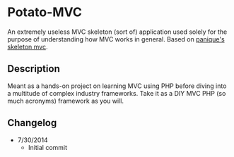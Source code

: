 # Potato-MVC

An extremely useless MVC skeleton (sort of) application used solely for the purpose of understanding how MVC works in general.
Based on [panique's skeleton mvc](https://github.com/panique/php-mvc).

## Description

Meant as a hands-on project on learning MVC using PHP before diving into a multitude of complex industry frameworks.
Take it as a DIY MVC PHP (so much acronyms) framework as you will.

## Changelog

* 7/30/2014
  - Initial commit